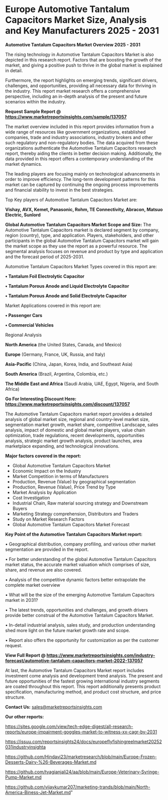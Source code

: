 # Europe Automotive Tantalum Capacitors Market Size, Analysis and Key Manufacturers 2025 - 2031

<Strong> Automotive Tantalum Capacitors Market Overview 2025 - 2031</strong>

The rising technology in Automotive Tantalum Capacitors Market is also depicted in this research report. Factors that are boosting the growth of the market, and giving a positive push to thrive in the global market is explained in detail.

Furthermore, the report highlights on emerging trends, significant drivers, challenges, and opportunities, providing all necessary data for thriving in the industry. This report market research offers a comprehensive perspective, including an in-depth analysis of the present and future scenarios within the industry.

<strong>Request Sample Report @ <a href=https://www.marketreportsinsights.com/sample/137057>https://www.marketreportsinsights.com/sample/137057</a></strong>

The market overview included in this report provides information from a wide range of resources like government organizations, established companies, trade and industry associations, industry brokers and other such regulatory and non-regulatory bodies. The data acquired from these organizations authenticate the Automotive Tantalum Capacitors research report, thereby aiding the clients in better decision making. Additionally, the data provided in this report offers a contemporary understanding of the market dynamics.

The leading players are focusing mainly on technological advancements in order to improve efficiency. The long-term development patterns for this market can be captured by continuing the ongoing process improvements and financial stability to invest in the best strategies.

Top Key players of Automotive Tantalum Capacitors Market are:

<strong>Vishay, AVX, Kemet, Panasonic, Rohm, TE Connectivity, Abracon, Matsuo Electric, Sunlord</strong>

<strong><b>Global Automotive Tantalum Capacitors Market Scope and Size:</b></strong>
The Automotive Tantalum Capacitors market is declared segment by company, region (country), type, and application. Players, stakeholders, and other participants in the global Automotive Tantalum Capacitors market will gain the market scope as they use the report as a powerful resource. The segmental analysis focuses on revenue and product by type and application and the forecast period of 2025-2031.

Automotive Tantalum Capacitors Market Types covered in this report are:

<strong>• Tantalum Foil Electrolytic Capacitor

• Tantalum Porous Anode and Liquid Electrolyte Capacitor

• Tantalum Porous Anode and Solid Electrolyte Capacitor</strong>

Market Applications covered in this report are:

<strong>• Passenger Cars

• Commercial Vehicles</strong> 

Regional Analysis

<strong>North America</strong> (the United States, Canada, and Mexico)

<strong>Europe</strong> (Germany, France, UK, Russia, and Italy)

<strong>Asia-Pacific</strong> (China, Japan, Korea, India, and Southeast Asia)

<strong>South America</strong> (Brazil, Argentina, Colombia, etc.)

<strong>The Middle East and Africa</strong> (Saudi Arabia, UAE, Egypt, Nigeria, and South Africa)

<strong>Go For Interesting Discount Here: <a href=https://www.marketreportsinsights.com/discount/137057>https://www.marketreportsinsights.com/discount/137057</a></strong>

The Automotive Tantalum Capacitors market report provides a detailed analysis of global market size, regional and country-level market size, segmentation market growth, market share, competitive Landscape, sales analysis, impact of domestic and global market players, value chain optimization, trade regulations, recent developments, opportunities analysis, strategic market growth analysis, product launches, area marketplace expanding, and technological innovations.

<strong><b>Major factors covered in the report:</b></strong>
<ul>
  <li>Global Automotive Tantalum Capacitors Market </li>
  <li>Economic Impact on the Industry</li>
  <li>Market Competition in terms of Manufacturers</li>
  <li>Production, Revenue (Value) by geographical segmentation</li>
  <li>Production, Revenue (Value), Price Trend by Type</li>
  <li>Market Analysis by Application</li>
  <li>Cost Investigation</li>
  <li>Industrial Chain, Raw material sourcing strategy and Downstream Buyers</li>
  <li>Marketing Strategy comprehension, Distributors and Traders</li>
  <li>Study on Market Research Factors</li>
  <li>Global Automotive Tantalum Capacitors Market Forecast</li>
</ul>

<strong><b>Key Point of the Automotive Tantalum Capacitors Market report:</b></strong>

• Geographical distribution, company profiling, and various other market segmentation are provided in the report.

• For better understanding of the global Automotive Tantalum Capacitors market status, the accurate market valuation which comprises of size, share, and revenue are also covered.

• Analysis of the competitive dynamic factors better extrapolate the complete market overview

• What will be the size of the emerging Automotive Tantalum Capacitors market in 2031?

• The latest trends, opportunities and challenges, and growth drivers provide better construal of the Automotive Tantalum Capacitors Market.

• In-detail industrial analysis, sales study, and production understanding shed more light on the future market growth rate and scope.

• Report also offers the opportunity for customization as per the customer request.

<strong><b>View Full Report @ <a href=https://www.marketreportsinsights.com/industry-forecast/automotive-tantalum-capacitors-market-2022-137057>https://www.marketreportsinsights.com/industry-forecast/automotive-tantalum-capacitors-market-2022-137057</a></b></strong>


At last, the Automotive Tantalum Capacitors Market report includes investment come analysis and development trend analysis. The present and future opportunities of the fastest growing international industry segments are coated throughout this report. This report additionally presents product specification, manufacturing method, and product cost structure, and price structure.

<strong>Contact Us:</strong>
sales@marketreportsinsights.com

<strong>Our other reports:</strong>

<a href=https://sites.google.com/view/tech-edge-digest/all-research-reports/europe-impairment-goggles-market-to-witness-xx-cagr-by-2031>https://sites.google.com/view/tech-edge-digest/all-research-reports/europe-impairment-goggles-market-to-witness-xx-cagr-by-2031</a>

<a href=https://issuu.com/reportsinsights24/docs/europeflyfishingreelmarket20252031industryinsighta>https://issuu.com/reportsinsights24/docs/europeflyfishingreelmarket20252031industryinsighta</a>

<a href=https://github.com/Hindavi23/marketresearch/blob/main/Europe-Frozen-Desserts-Dairy-%26-Beverages-Market.md>https://github.com/Hindavi23/marketresearch/blob/main/Europe-Frozen-Desserts-Dairy-%26-Beverages-Market.md</a>

<a href=https://github.com/tyagianjali24/aa/blob/main/Europe-Veterinary-Syringe-Pump-Market.md>https://github.com/tyagianjali24/aa/blob/main/Europe-Veterinary-Syringe-Pump-Market.md</a>

<a href=https://github.com/vijaykumar207/marketing-trands/blob/main/North-America-Biness-Jet-Market.md>https://github.com/vijaykumar207/marketing-trands/blob/main/North-America-Biness-Jet-Market.md</a>"

